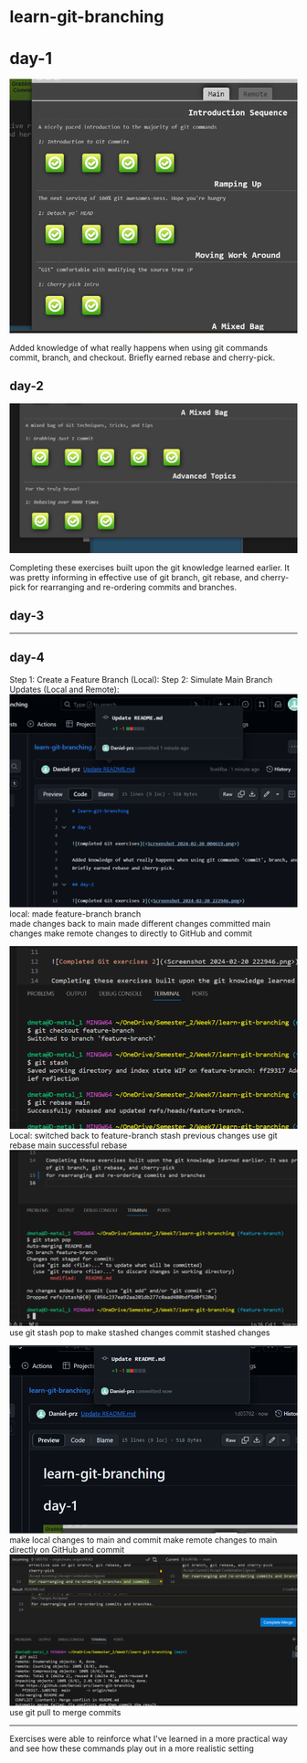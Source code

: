 # learn-git-branching

# day-1

![Completed Git exercises](<Screenshot 2024-02-20 004619.png>)

Added knowledge of what really happens when using git commands commit, branch, and checkout.
Briefly earned rebase and cherry-pick.

## day-2

![Completed Git exercises 2](<Screenshot 2024-02-20 222946.png>)

Completing these exercises built upon the git knowledge learned earlier. It was pretty informing in effective use of git branch, git rebase, and cherry-pick
for rearranging and re-ordering commits and branches.

## day-3

---

## day-4

Step 1: Create a Feature Branch (Local):
Step 2: Simulate Main Branch Updates (Local and Remote):
![GitHub 'main' commit](<Screenshot 2024-02-22 212621.png>)
local:
made feature-branch branch  
made changes
back to main
made different changes
committed main changes
make remote changes to directly to GitHub and commit

![Local Rebase](<Screenshot 2024-02-22 213451.png>)
Local:
switched back to feature-branch
stash previous changes
use git rebase main
successful rebase
![Stashed Changes commit](<Screenshot 2024-02-22 214142.png>)
use git stash pop to make stashed changes
commit stashed changes

![GitHub 'main' commit 2](<Screenshot 2024-02-22 214852.png>)
make local changes to main and commit
make remote changes to main directly on GitHub and commit
![Local Pull + Merge ](<Screenshot 2024-02-22 215128.png>)
use git pull to merge commits

---

Exercises were able to reinforce what I've learned in a more practical way
and see how these commands play out in a more realistic setting
